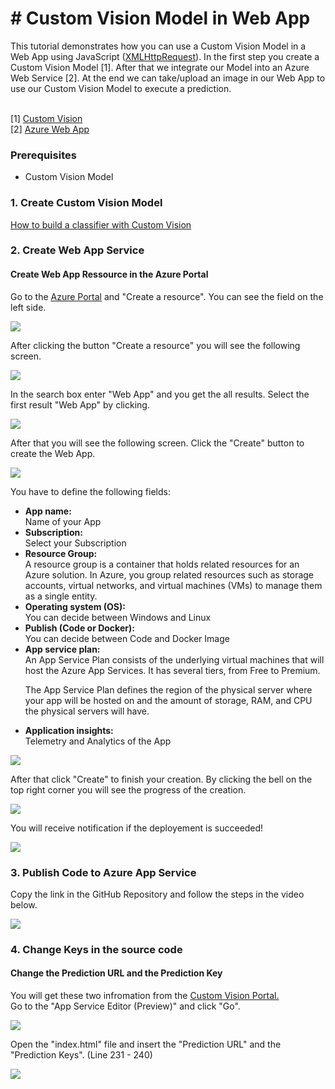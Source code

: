 <h1># Custom Vision Model in Web App</h1>
This tutorial demonstrates how you can use a Custom Vision Model in a Web App using JavaScript (<a href="https://customvision.ai/">XMLHttpRequest</a>). 
In the first step you create a Custom Vision Model [1]. After that we integrate our Model into an Azure Web Service [2].
At the end we can take/upload an image in our Web App to use our Custom Vision Model to execute a prediction.<br><br>

[1] <a href="https://customvision.ai/">Custom Vision</a><br>
[2] <a href="https://azure.microsoft.com/en-us/services/app-service/web/">Azure Web App</a>

### Prerequisites
<ul>
  <li>Custom Vision Model</li>
</ul>


### 1. Create Custom Vision Model

<a href="https://docs.microsoft.com/en-us/azure/cognitive-services/custom-vision-service/getting-started-build-a-classifier">How to build a classifier with Custom Vision</a><br>

### 2. Create Web App Service

#### Create Web App Ressource in the Azure Portal

Go to the <a href="portal.azure.com">Azure Portal</a> and "Create a resource". You can see the field on the left side.

![](Resources/images/Step1.png)

After clicking the button "Create a resource" you will see the following screen.

![](Resources/images/Step2.png)

In the search box enter "Web App" and you get the all results. Select the first result "Web App" by clicking.

![](Resources/images/Step3.png)

After that you will see the following screen. Click the "Create" button to create the Web App.

![](Resources/images/Step4.png)

You have to define the following fields:
<ul>
  <li><b>App name:</b><br> Name of your App</li>
  <li><b>Subscription:</b><br> Select your Subscription</li>
  <li><b>Resource Group:</b><br> A resource group is a container that holds related resources for an Azure solution. In Azure, you group related resources such as storage accounts, virtual networks, and virtual machines (VMs) to manage them as a single entity.</li>
  <li><b>Operating system (OS): </b><br>You can decide between Windows and Linux</li>
  <li><b>Publish (Code or Docker):</b><br> You can decide between Code and Docker Image</li>
  <li><b>App service plan:</b><br> 
  An App Service Plan consists of the underlying virtual machines that will host the Azure App Services. It has several tiers, from Free to Premium.<br>

  The App Service Plan defines the region of the physical server where your app will be hosted on and the amount of storage, RAM, and CPU the physical servers will have.</li>
  <li><b>Application insights:</b><br>Telemetry and Analytics of the App </li>
</ul>



![](Resources/images/Step5.png)

After that click "Create" to finish your creation. By clicking the bell on the top right corner you will see the progress of the creation.

![](Resources/images/Step6.png)

You will receive notification if the deployement is succeeded!

![](Resources/images/Step7.png)



### 3. Publish Code to Azure App Service

Copy the link in the GitHub Repository and follow the steps in the video below.

![](Resources/cloneGitRepointoAppService.gif)

### 4. Change Keys in the source code

#### Change the Prediction URL and the Prediction Key

You will get these two infromation from the <a href="https://www.customvision.ai">Custom Vision Portal.</a><br>
Go to the "App Service Editor (Preview)" and click "Go".

![](Resources/images/Step9.png)

Open the "index.html" file and insert the "Prediction URL" and the "Prediction Keys". (Line 231 - 240)

![](Resources/images/Step8.png)



















